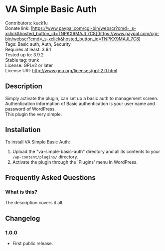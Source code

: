 VA Simple Basic Auth
====================
Contributors: kuck1u  
Donate link: [https://www.paypal.com/cgi-bin/webscr?cmd=_s-xclick&hosted_button_id=TNPKX9MAJL7C8](https://www.paypal.com/cgi-bin/webscr?cmd=_s-xclick&hosted_button_id=TNPKX9MAJL7C8)  
Tags: Basic auth, Auth, Security  
Requires at least: 3.9.1  
Tested up to: 3.9.2  
Stable tag: trunk  
License: GPLv2 or later  
License URI: http://www.gnu.org/licenses/gpl-2.0.html

## Description

Simply activate the plugin, can set up a basic auth to management screen.  
Authentication information of Basic authentication is your user name and password of WordPress.  
This plugin the very simple.  

## Installation

To install VA Simple Basic Auth:

1. Upload the "va-simple-basic-auth" directory and all its contents to your `/wp-content/plugins/` directory.
2. Activate the plugin through the 'Plugins' menu in WordPress.

## Frequently Asked Questions

### What is this?

The description covers it all.

## Changelog

### 1.0.0
* First public release.


